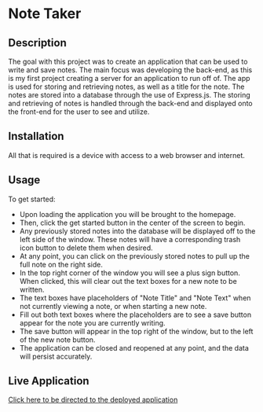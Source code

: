 # Note Taker

## Description
The goal with this project was to create an application that can be used to write and save notes. The main focus was developing the back-end, as this is my first project creating a server for an application to run off of. The app is used for storing and retrieving notes, as well as a title for the note. The notes are stored into a database through the use of Express.js. The storing and retrieving of notes is handled through the back-end and displayed onto the front-end for the user to see and utilize.
## Installation
All that is required is a device with access to a web browser and internet.
## Usage
To get started:
- Upon loading the application you will be brought to the homepage.
- Then, click the get started button in the center of the screen to begin.
- Any previously stored notes into the database will be displayed off to the left side of the window. These notes will have a corresponding trash icon button to delete them when desired.
- At any point, you can click on the previously stored notes to pull up the full note on the right side.
- In the top right corner of the window you will see a plus sign button. When clicked, this will clear out the text boxes for a new note to be written.
- The text boxes have placeholders of "Note Title" and "Note Text" when not currently viewing a note, or when starting a new note.
- Fill out both text boxes where the placeholders are to see a save button appear for the note you are currently writing.
- The save button will appear in the top right of the window, but to the left of the new note button.
- The application can be closed and reopened at any point, and the data will persist accurately.

## Live Application
[Click here to be directed to the deployed application]()